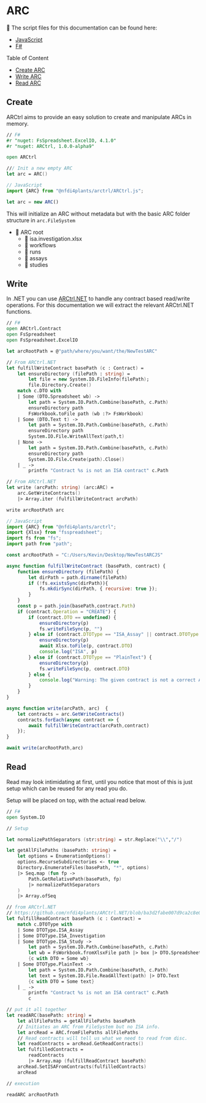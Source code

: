 # ARC

🔗 The script files for this documentation can be found here:
- [JavaScript](/scripts_js/ARC.js)
- [F#](/scripts_fsharp/ARC.fsx)

Table of Content
- [Create ARC](#create)
- [Write ARC](#write)
- [Read ARC](#read)

## Create

ARCtrl aims to provide an easy solution to create and manipulate ARCs in memory. 

```fsharp
// F#
#r "nuget: FsSpreadsheet.ExcelIO, 4.1.0"
#r "nuget: ARCtrl, 1.0.0-alpha9"

open ARCtrl

/// Init a new empty ARC
let arc = ARC()
```

```js
// JavaScript
import {ARC} from "@nfdi4plants/arctrl/ARCtrl.js";

let arc = new ARC()
```

This will initialize an ARC without metadata but with the basic ARC folder structure in `arc.FileSystem`

- 📁 ARC root
  - 📄 isa.investigation.xlsx
  - 📁 workflows
  - 📁 runs
  - 📁 assays
  - 📁 studies

## Write

In .NET you can use [ARCtrl.NET][1] to handle any contract based read/write operations. For this documentation we will extract the relevant ARCtrl.NET functions.

```fsharp
// F#
open ARCtrl.Contract
open FsSpreadsheet
open FsSpreadsheet.ExcelIO

let arcRootPath = @"path/where/you/want/the/NewTestARC"

// From ARCtrl.NET
let fulfillWriteContract basePath (c : Contract) =
    let ensureDirectory (filePath : string) =
        let file = new System.IO.FileInfo(filePath);
        file.Directory.Create()
    match c.DTO with
    | Some (DTO.Spreadsheet wb) ->
        let path = System.IO.Path.Combine(basePath, c.Path)
        ensureDirectory path
        FsWorkbook.toFile path (wb :?> FsWorkbook)
    | Some (DTO.Text t) ->
        let path = System.IO.Path.Combine(basePath, c.Path)
        ensureDirectory path
        System.IO.File.WriteAllText(path,t)
    | None -> 
        let path = System.IO.Path.Combine(basePath, c.Path)
        ensureDirectory path
        System.IO.File.Create(path).Close()
    | _ -> 
        printfn "Contract %s is not an ISA contract" c.Path

// From ARCtrl.NET
let write (arcPath: string) (arc:ARC) =
    arc.GetWriteContracts()
    |> Array.iter (fulfillWriteContract arcPath)

write arcRootPath arc
```

```js
// JavaScript
import {ARC} from "@nfdi4plants/arctrl";
import {Xlsx} from "fsspreadsheet";
import fs from "fs";
import path from "path";

const arcRootPath = "C:/Users/Kevin/Desktop/NewTestARCJS"

async function fulfillWriteContract (basePath, contract) {
    function ensureDirectory (filePath) {
        let dirPath = path.dirname(filePath)
        if (!fs.existsSync(dirPath)){
            fs.mkdirSync(dirPath, { recursive: true });
        }
    }
    const p = path.join(basePath,contract.Path)
    if (contract.Operation = "CREATE") {
        if (contract.DTO == undefined) {
            ensureDirectory(p)
            fs.writeFileSync(p, "")
        } else if (contract.DTOType == "ISA_Assay" || contract.DTOType == "ISA_Assay" || contract.DTOType == "ISA_Investigation") {
            ensureDirectory(p)
            await Xlsx.toFile(p, contract.DTO)
            console.log("ISA", p)
        } else if (contract.DTOType == "PlainText") {
            ensureDirectory(p)
            fs.writeFileSync(p, contract.DTO)
        } else {
            console.log("Warning: The given contract is not a correct ARC write contract: ", contract)
        }
    }
}

async function write(arcPath, arc)  {
    let contracts = arc.GetWriteContracts()
    contracts.forEach(async contract => {
        await fulfillWriteContract(arcPath,contract)
    });
}

await write(arcRootPath,arc)
```

## Read

Read may look intimidating at first, until you notice that most of this is just setup which can be reused for any read you do. 

Setup will be placed on top, with the actual read below.

```fsharp
// F#
open System.IO

// Setup

let normalizePathSeparators (str:string) = str.Replace("\\","/")

let getAllFilePaths (basePath: string) =
    let options = EnumerationOptions()
    options.RecurseSubdirectories <- true
    Directory.EnumerateFiles(basePath, "*", options)
    |> Seq.map (fun fp ->
        Path.GetRelativePath(basePath, fp)
        |> normalizePathSeparators
    )
    |> Array.ofSeq

// from ARCtrl.NET
// https://github.com/nfdi4plants/ARCtrl.NET/blob/ba3d2fabe007d9ca2c8e07b62d02ddc5264306d0/src/ARCtrl.NET/Contract.fs#L7
let fulfillReadContract basePath (c : Contract) =
    match c.DTOType with
    | Some DTOType.ISA_Assay 
    | Some DTOType.ISA_Investigation 
    | Some DTOType.ISA_Study ->
        let path = System.IO.Path.Combine(basePath, c.Path)
        let wb = FsWorkbook.fromXlsxFile path |> box |> DTO.Spreadsheet
        {c with DTO = Some wb}
    | Some DTOType.PlainText ->
        let path = System.IO.Path.Combine(basePath, c.Path)
        let text = System.IO.File.ReadAllText(path) |> DTO.Text
        {c with DTO = Some text}
    | _ -> 
        printfn "Contract %s is not an ISA contract" c.Path 
        c

// put it all together
let readARC(basePath: string) =
    let allFilePaths = getAllFilePaths basePath
    // Initiates an ARC from FileSystem but no ISA info.
    let arcRead = ARC.fromFilePaths allFilePaths
    // Read contracts will tell us what we need to read from disc.
    let readContracts = arcRead.GetReadContracts()
    let fulfilledContracts = 
        readContracts 
        |> Array.map (fulfillReadContract basePath)
    arcRead.SetISAFromContracts(fulfilledContracts)
    arcRead 

// execution

readARC arcRootPath
```

```js

```

[1]: <https://www.nuget.org/packages/ARCtrl.NET> "ARCtrl.NET Nuget"
